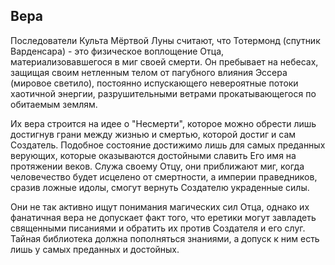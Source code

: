 ## Вера

Последователи Культа Мёртвой Луны считают, что Тотермонд (спутник Варденсара) - это физическое воплощение Отца, материализовавшегося в миг своей смерти. Он пребывает на небесах, защищая своим нетленным телом от пагубного влияния Эссера (мировое светило), постоянно испускающего невероятные потоки хаотичной энергии, разрушительными ветрами прокатывающегося по обитаемым землям.

Их вера строится на идее о "Несмерти", которое можно обрести лишь достигнув грани между жизнью и смертью, которой достиг и сам Создатель. Подобное состояние достижимо лишь для самых преданных верующих, которые оказываются достойными славить Его имя на протяжении веков. Служа своему Отцу, они приближают миг, когда человечество будет исцелено от смертности, а империи праведников, сразив ложные идолы, смогут вернуть Создателю украденные силы.

Они не так активно ищут понимания магических сил Отца, однако их фанатичная вера не допускает факт того, что еретики могут завладеть священными писаниями и обратить их против Создателя и его слуг. Тайная библиотека должна пополняться знаниями, а допуск к ним есть лишь у самых преданных и достойных.